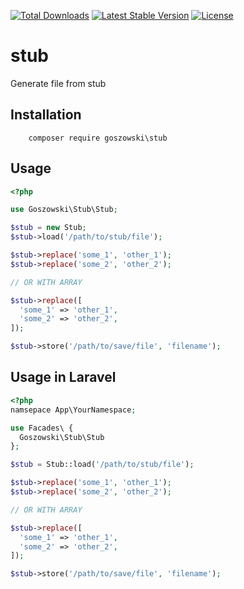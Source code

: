[![Total Downloads](https://poser.pugx.org/goszowski/stub/d/total.svg)](https://packagist.org/packages/goszowski/stub)
[![Latest Stable Version](https://poser.pugx.org/goszowski/stub/v/stable.svg)](https://packagist.org/packages/goszowski/stub)
[![License](https://poser.pugx.org/goszowski/stub/license.svg)](https://packagist.org/packages/goszowski/stub)
# stub
Generate file from stub

## Installation

		composer require goszowski\stub
    
## Usage
```php
<?php 

use Goszowski\Stub\Stub;

$stub = new Stub;
$stub->load('/path/to/stub/file');

$stub->replace('some_1', 'other_1');
$stub->replace('some_2', 'other_2');

// OR WITH ARRAY

$stub->replace([
  'some_1' => 'other_1',
  'some_2' => 'other_2',
]);

$stub->store('/path/to/save/file', 'filename');
```

## Usage in Laravel
```php
<?php 
namsepace App\YourNamespace;

use Facades\ {
  Goszowski\Stub\Stub
};

$stub = Stub::load('/path/to/stub/file');

$stub->replace('some_1', 'other_1');
$stub->replace('some_2', 'other_2');

// OR WITH ARRAY

$stub->replace([
  'some_1' => 'other_1',
  'some_2' => 'other_2',
]);

$stub->store('/path/to/save/file', 'filename');
```
